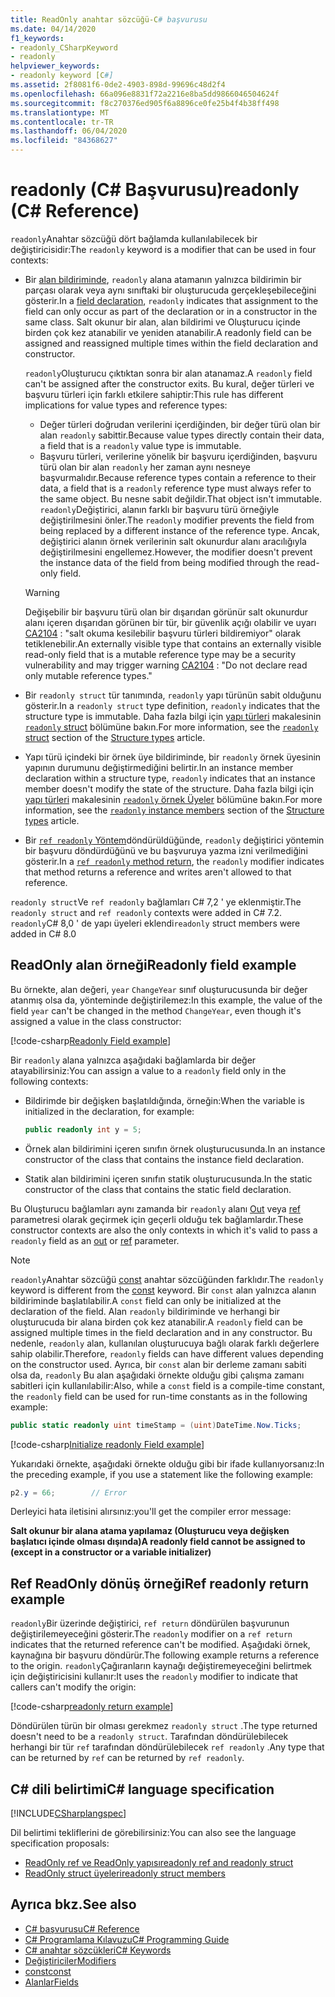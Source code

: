 ```yaml
---
title: ReadOnly anahtar sözcüğü-C# başvurusu
ms.date: 04/14/2020
f1_keywords:
- readonly_CSharpKeyword
- readonly
helpviewer_keywords:
- readonly keyword [C#]
ms.assetid: 2f8081f6-0de2-4903-898d-99696c48d2f4
ms.openlocfilehash: 66a096e8831f72a2216e8ba5dd9866046504624f
ms.sourcegitcommit: f8c270376ed905f6a8896ce0fe25b4f4b38ff498
ms.translationtype: MT
ms.contentlocale: tr-TR
ms.lasthandoff: 06/04/2020
ms.locfileid: "84368627"
---
```

# <a name="readonly-c-reference"></a><span data-ttu-id="78811-102">readonly (C# Başvurusu)</span><span class="sxs-lookup"><span data-stu-id="78811-102">readonly (C# Reference)</span></span>

<span data-ttu-id="78811-103">`readonly`Anahtar sözcüğü dört bağlamda kullanılabilecek bir değiştiricisidir:</span><span class="sxs-lookup"><span data-stu-id="78811-103">The `readonly` keyword is a modifier that can be used in four contexts:</span></span>

- <span data-ttu-id="78811-104">Bir [alan bildiriminde](#readonly-field-example), `readonly` alana atamanın yalnızca bildirimin bir parçası olarak veya aynı sınıftaki bir oluşturucuda gerçekleşebileceğini gösterir.</span><span class="sxs-lookup"><span data-stu-id="78811-104">In a [field declaration](#readonly-field-example), `readonly` indicates that assignment to the field can only occur as part of the declaration or in a constructor in the same class.</span></span> <span data-ttu-id="78811-105">Salt okunur bir alan, alan bildirimi ve Oluşturucu içinde birden çok kez atanabilir ve yeniden atanabilir.</span><span class="sxs-lookup"><span data-stu-id="78811-105">A readonly field can be assigned and reassigned multiple times within the field declaration and constructor.</span></span>
  
  <span data-ttu-id="78811-106">`readonly`Oluşturucu çıktıktan sonra bir alan atanamaz.</span><span class="sxs-lookup"><span data-stu-id="78811-106">A `readonly` field can't be assigned after the constructor exits.</span></span> <span data-ttu-id="78811-107">Bu kural, değer türleri ve başvuru türleri için farklı etkilere sahiptir:</span><span class="sxs-lookup"><span data-stu-id="78811-107">This rule has different implications for value types and reference types:</span></span>
  
  - <span data-ttu-id="78811-108">Değer türleri doğrudan verilerini içerdiğinden, bir değer türü olan bir alan `readonly` sabittir.</span><span class="sxs-lookup"><span data-stu-id="78811-108">Because value types directly contain their data, a field that is a  `readonly` value type is immutable.</span></span>
  - <span data-ttu-id="78811-109">Başvuru türleri, verilerine yönelik bir başvuru içerdiğinden, başvuru türü olan bir alan `readonly` her zaman aynı nesneye başvurmalıdır.</span><span class="sxs-lookup"><span data-stu-id="78811-109">Because reference types contain a reference to their data, a field that is a `readonly` reference type must always refer to the same object.</span></span> <span data-ttu-id="78811-110">Bu nesne sabit değildir.</span><span class="sxs-lookup"><span data-stu-id="78811-110">That object isn't immutable.</span></span> <span data-ttu-id="78811-111">`readonly`Değiştirici, alanın farklı bir başvuru türü örneğiyle değiştirilmesini önler.</span><span class="sxs-lookup"><span data-stu-id="78811-111">The `readonly` modifier prevents the field from being replaced by a different instance of the reference type.</span></span> <span data-ttu-id="78811-112">Ancak, değiştirici alanın örnek verilerinin salt okunurdur alanı aracılığıyla değiştirilmesini engellemez.</span><span class="sxs-lookup"><span data-stu-id="78811-112">However, the modifier doesn't prevent the instance data of the field from being modified through the read-only field.</span></span>

  > [!WARNING]
  > <span data-ttu-id="78811-113">Değişebilir bir başvuru türü olan bir dışarıdan görünür salt okunurdur alanı içeren dışarıdan görünen bir tür, bir güvenlik açığı olabilir ve uyarı [CA2104](/visualstudio/code-quality/ca2104) : "salt okuma kesilebilir başvuru türleri bildiremiyor" olarak tetiklenebilir.</span><span class="sxs-lookup"><span data-stu-id="78811-113">An externally visible type that contains an externally visible read-only field that is a mutable reference type may be a security vulnerability and may trigger warning [CA2104](/visualstudio/code-quality/ca2104) : "Do not declare read only mutable reference types."</span></span>

- <span data-ttu-id="78811-114">Bir `readonly struct` tür tanımında, `readonly` yapı türünün sabit olduğunu gösterir.</span><span class="sxs-lookup"><span data-stu-id="78811-114">In a `readonly struct` type definition, `readonly` indicates that the structure type is immutable.</span></span> <span data-ttu-id="78811-115">Daha fazla bilgi için [yapı türleri](../builtin-types/struct.md) makalesinin [ `readonly` struct](../builtin-types/struct.md#readonly-struct) bölümüne bakın.</span><span class="sxs-lookup"><span data-stu-id="78811-115">For more information, see the [`readonly` struct](../builtin-types/struct.md#readonly-struct) section of the [Structure types](../builtin-types/struct.md) article.</span></span>
- <span data-ttu-id="78811-116">Yapı türü içindeki bir örnek üye bildiriminde, bir `readonly` örnek üyesinin yapının durumunu değiştirmediğini belirtir.</span><span class="sxs-lookup"><span data-stu-id="78811-116">In an instance member declaration within a structure type, `readonly` indicates that an instance member doesn't modify the state of the structure.</span></span> <span data-ttu-id="78811-117">Daha fazla bilgi için [yapı türleri](../builtin-types/struct.md) makalesinin [ `readonly` örnek Üyeler](../builtin-types/struct.md#readonly-instance-members) bölümüne bakın.</span><span class="sxs-lookup"><span data-stu-id="78811-117">For more information, see the [`readonly` instance members](../builtin-types/struct.md#readonly-instance-members) section of the [Structure types](../builtin-types/struct.md) article.</span></span>
- <span data-ttu-id="78811-118">Bir [ `ref readonly` Yöntem](#ref-readonly-return-example)döndürüldüğünde, `readonly` değiştirici yöntemin bir başvuru döndürdüğünü ve bu başvuruya yazma izni verilmediğini gösterir.</span><span class="sxs-lookup"><span data-stu-id="78811-118">In a [`ref readonly` method return](#ref-readonly-return-example), the `readonly` modifier indicates that method returns a reference and writes aren't allowed to that reference.</span></span>

<span data-ttu-id="78811-119">`readonly struct`Ve `ref readonly` bağlamları C# 7,2 ' ye eklenmiştir.</span><span class="sxs-lookup"><span data-stu-id="78811-119">The `readonly struct` and `ref readonly` contexts were added in C# 7.2.</span></span> <span data-ttu-id="78811-120">`readonly`C# 8,0 ' de yapı üyeleri eklendi</span><span class="sxs-lookup"><span data-stu-id="78811-120">`readonly` struct members were added in C# 8.0</span></span>

## <a name="readonly-field-example"></a><span data-ttu-id="78811-121">ReadOnly alan örneği</span><span class="sxs-lookup"><span data-stu-id="78811-121">Readonly field example</span></span>

<span data-ttu-id="78811-122">Bu örnekte, alan değeri, `year` `ChangeYear` sınıf oluşturucusunda bir değer atanmış olsa da, yönteminde değiştirilemez:</span><span class="sxs-lookup"><span data-stu-id="78811-122">In this example, the value of the field `year` can't be changed in the method `ChangeYear`, even though it's assigned a value in the class constructor:</span></span>

[!code-csharp[Readonly Field example](snippets/ReadonlyKeywordExamples.cs#ReadonlyField)]

<span data-ttu-id="78811-123">Bir `readonly` alana yalnızca aşağıdaki bağlamlarda bir değer atayabilirsiniz:</span><span class="sxs-lookup"><span data-stu-id="78811-123">You can assign a value to a `readonly` field only in the following contexts:</span></span>

- <span data-ttu-id="78811-124">Bildirimde bir değişken başlatıldığında, örneğin:</span><span class="sxs-lookup"><span data-stu-id="78811-124">When the variable is initialized in the declaration, for example:</span></span>

  ```csharp
  public readonly int y = 5;
  ```

- <span data-ttu-id="78811-125">Örnek alan bildirimini içeren sınıfın örnek oluşturucusunda.</span><span class="sxs-lookup"><span data-stu-id="78811-125">In an instance constructor of the class that contains the instance field declaration.</span></span>
- <span data-ttu-id="78811-126">Statik alan bildirimini içeren sınıfın statik oluşturucusunda.</span><span class="sxs-lookup"><span data-stu-id="78811-126">In the static constructor of the class that contains the static field declaration.</span></span>

<span data-ttu-id="78811-127">Bu Oluşturucu bağlamları aynı zamanda bir `readonly` alanı [Out](out-parameter-modifier.md) veya [ref](ref.md) parametresi olarak geçirmek için geçerli olduğu tek bağlamlardır.</span><span class="sxs-lookup"><span data-stu-id="78811-127">These constructor contexts are also the only contexts in which it's valid to pass a `readonly` field as an [out](out-parameter-modifier.md) or [ref](ref.md) parameter.</span></span>

> [!NOTE]
> <span data-ttu-id="78811-128">`readonly`Anahtar sözcüğü [const](const.md) anahtar sözcüğünden farklıdır.</span><span class="sxs-lookup"><span data-stu-id="78811-128">The `readonly` keyword is different from the [const](const.md) keyword.</span></span> <span data-ttu-id="78811-129">Bir `const` alan yalnızca alanın bildiriminde başlatılabilir.</span><span class="sxs-lookup"><span data-stu-id="78811-129">A `const` field can only be initialized at the declaration of the field.</span></span> <span data-ttu-id="78811-130">Alan `readonly` bildiriminde ve herhangi bir oluşturucuda bir alana birden çok kez atanabilir.</span><span class="sxs-lookup"><span data-stu-id="78811-130">A `readonly` field can be assigned multiple times in the field declaration and in any constructor.</span></span> <span data-ttu-id="78811-131">Bu nedenle, `readonly` alan, kullanılan oluşturucuya bağlı olarak farklı değerlere sahip olabilir.</span><span class="sxs-lookup"><span data-stu-id="78811-131">Therefore, `readonly` fields can have different values depending on the constructor used.</span></span> <span data-ttu-id="78811-132">Ayrıca, bir `const` alan bir derleme zamanı sabiti olsa da, `readonly` Bu alan aşağıdaki örnekte olduğu gibi çalışma zamanı sabitleri için kullanılabilir:</span><span class="sxs-lookup"><span data-stu-id="78811-132">Also, while a `const` field is a compile-time constant, the `readonly` field can be used for run-time constants as in the following example:</span></span>
>
> ```csharp
> public static readonly uint timeStamp = (uint)DateTime.Now.Ticks;
> ```

[!code-csharp[Initialize readonly Field example](snippets/ReadonlyKeywordExamples.cs#InitReadonlyField)]

<span data-ttu-id="78811-133">Yukarıdaki örnekte, aşağıdaki örnekte olduğu gibi bir ifade kullanıyorsanız:</span><span class="sxs-lookup"><span data-stu-id="78811-133">In the preceding example, if you use a statement like the following example:</span></span>

```csharp
p2.y = 66;        // Error
```

<span data-ttu-id="78811-134">Derleyici hata iletisini alırsınız:</span><span class="sxs-lookup"><span data-stu-id="78811-134">you'll get the compiler error message:</span></span>

<span data-ttu-id="78811-135">**Salt okunur bir alana atama yapılamaz (Oluşturucu veya değişken başlatıcı içinde olması dışında)**</span><span class="sxs-lookup"><span data-stu-id="78811-135">**A readonly field cannot be assigned to (except in a constructor or a variable initializer)**</span></span>

## <a name="ref-readonly-return-example"></a><span data-ttu-id="78811-136">Ref ReadOnly dönüş örneği</span><span class="sxs-lookup"><span data-stu-id="78811-136">Ref readonly return example</span></span>

<span data-ttu-id="78811-137">`readonly`Bir üzerinde değiştirici, `ref return` döndürülen başvurunun değiştirilemeyeceğini gösterir.</span><span class="sxs-lookup"><span data-stu-id="78811-137">The `readonly` modifier on a `ref return` indicates that the returned reference can't be modified.</span></span> <span data-ttu-id="78811-138">Aşağıdaki örnek, kaynağına bir başvuru döndürür.</span><span class="sxs-lookup"><span data-stu-id="78811-138">The following example returns a reference to the origin.</span></span> <span data-ttu-id="78811-139">`readonly`Çağıranların kaynağı değiştiremeyeceğini belirtmek için değiştiricisini kullanır:</span><span class="sxs-lookup"><span data-stu-id="78811-139">It uses the `readonly` modifier to indicate that callers can't modify the origin:</span></span>

[!code-csharp[readonly return example](snippets/ReadonlyKeywordExamples.cs#ReadonlyReturn)]

<span data-ttu-id="78811-140">Döndürülen türün bir olması gerekmez `readonly struct` .</span><span class="sxs-lookup"><span data-stu-id="78811-140">The type returned doesn't need to be a `readonly struct`.</span></span> <span data-ttu-id="78811-141">Tarafından döndürülebilecek herhangi bir tür `ref` tarafından döndürülebilecek `ref readonly` .</span><span class="sxs-lookup"><span data-stu-id="78811-141">Any type that can be returned by `ref` can be returned by `ref readonly`.</span></span>

## <a name="c-language-specification"></a><span data-ttu-id="78811-142">C# dili belirtimi</span><span class="sxs-lookup"><span data-stu-id="78811-142">C# language specification</span></span>

[!INCLUDE[CSharplangspec](~/includes/csharplangspec-md.md)]

<span data-ttu-id="78811-143">Dil belirtimi tekliflerini de görebilirsiniz:</span><span class="sxs-lookup"><span data-stu-id="78811-143">You can also see the language specification proposals:</span></span>

- [<span data-ttu-id="78811-144">ReadOnly ref ve ReadOnly yapısı</span><span class="sxs-lookup"><span data-stu-id="78811-144">readonly ref and readonly struct</span></span>](~/_csharplang/proposals/csharp-7.2/readonly-ref.md)
- [<span data-ttu-id="78811-145">ReadOnly struct üyeleri</span><span class="sxs-lookup"><span data-stu-id="78811-145">readonly struct members</span></span>](~/_csharplang/proposals/csharp-8.0/readonly-instance-members.md)

## <a name="see-also"></a><span data-ttu-id="78811-146">Ayrıca bkz.</span><span class="sxs-lookup"><span data-stu-id="78811-146">See also</span></span>

- [<span data-ttu-id="78811-147">C# başvurusu</span><span class="sxs-lookup"><span data-stu-id="78811-147">C# Reference</span></span>](../index.md)
- [<span data-ttu-id="78811-148">C# Programlama Kılavuzu</span><span class="sxs-lookup"><span data-stu-id="78811-148">C# Programming Guide</span></span>](../../programming-guide/index.md)
- [<span data-ttu-id="78811-149">C# anahtar sözcükleri</span><span class="sxs-lookup"><span data-stu-id="78811-149">C# Keywords</span></span>](index.md)
- [<span data-ttu-id="78811-150">Değiştiriciler</span><span class="sxs-lookup"><span data-stu-id="78811-150">Modifiers</span></span>](index.md)
- [<span data-ttu-id="78811-151">const</span><span class="sxs-lookup"><span data-stu-id="78811-151">const</span></span>](const.md)
- [<span data-ttu-id="78811-152">Alanlar</span><span class="sxs-lookup"><span data-stu-id="78811-152">Fields</span></span>](../../programming-guide/classes-and-structs/fields.md)
